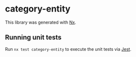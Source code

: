 # category-entity

This library was generated with [Nx](https://nx.dev).

## Running unit tests

Run `nx test category-entity` to execute the unit tests via [Jest](https://jestjs.io).
